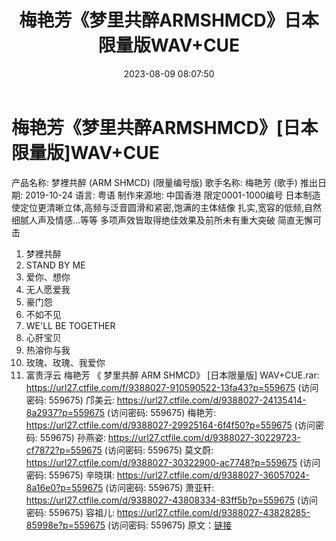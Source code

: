 ﻿---
title: 梅艳芳《梦里共醉ARMSHMCD》日本限量版WAV+CUE
date: 2023-08-09 08:07:50
categories: WAV车载音乐、镜像
tags: 华语中文
---
# 梅艳芳《梦里共醉ARMSHMCD》[日本限量版]WAV+CUE

产品名称: 梦裡共醉 (ARM SHMCD) (限量编号版)
歌手名称: 梅艳芳 (歌手)
推出日期: 2019-10-24
语言: 粤语
制作来源地: 中国香港
限定0001-1000编号
日本制造
使定位更清晰立体,高频与泛音圆滑和紧密,饱满的主体结像
扎实,宽容的低频,自然细腻人声及情感…等等
多项声效皆取得绝佳效果及前所未有重大突破
简直无懈可击
01. 梦裡共醉
02. STAND BY ME
03. 爱你、想你
04. 无人愿爱我
05. 豪门怨
06. 不如不见
07. WE'LL BE TOGETHER
08. 心肝宝贝
09. 热溶你与我
10. 玫瑰、玫瑰、我爱你
11. 富贵浮云
梅艳芳 《 梦里共醉 ARM SHMCD》 [日本限量版] WAV+CUE.rar: https://url27.ctfile.com/f/9388027-910590522-13fa43?p=559675
(访问密码: 559675)
邝美云: https://url27.ctfile.com/d/9388027-24135414-8a2937?p=559675
(访问密码: 559675)
梅艳芳: https://url27.ctfile.com/d/9388027-29925164-6f4f50?p=559675
(访问密码: 559675)
孙燕姿: https://url27.ctfile.com/d/9388027-30229723-cf7872?p=559675
(访问密码: 559675)
莫文蔚: https://url27.ctfile.com/d/9388027-30322900-ac7748?p=559675
(访问密码: 559675)
辛晓琪: https://url27.ctfile.com/d/9388027-36057024-8a16e0?p=559675
(访问密码: 559675)
萧亚轩: https://url27.ctfile.com/d/9388027-43808334-83ff5b?p=559675
(访问密码: 559675)
容祖儿: https://url27.ctfile.com/d/9388027-43828285-85998e?p=559675
(访问密码: 559675)
原文：[链接](https://blog.sina.com.cn/s/blog_1647c7e760103130j.html)